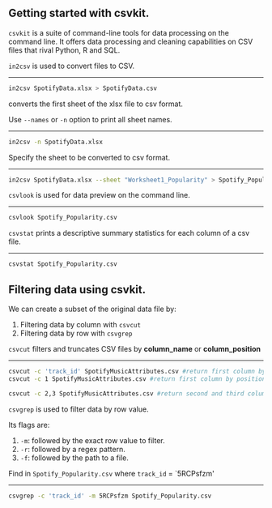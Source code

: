 ## Getting started with csvkit.
`csvkit` is a suite of command-line tools for data processing on the command line.
It offers data processing and cleaning capabilities on CSV files that rival Python, R and SQL.

`in2csv` is used to convert files to CSV.
***
```bash
in2csv SpotifyData.xlsx > SpotifyData.csv
```
converts the first sheet of the xlsx file to csv format.

Use `--names` or `-n` option to print all sheet names.
***
```bash
in2csv -n SpotifyData.xlsx
```

Specify the sheet to be converted to csv format.
***
```bash
in2csv SpotifyData.xlsx --sheet "Worksheet1_Popularity" > Spotify_Popularity.csv
```

`csvlook` is used for data preview on the command line.
***

```bash
csvlook Spotify_Popularity.csv
```

`csvstat` prints a descriptive summary statistics for each column of a csv file.
***

```bash
csvstat Spotify_Popularity.csv
```

## Filtering data using csvkit.
We can create a subset of the original data file by:
1. Filtering data by column with `csvcut`
2. Filtering data by row with `csvgrep`

`csvcut` filters and truncates CSV files by **column_name** or **column_position**
***

```bash
csvcut -c 'track_id' SpotifyMusicAttributes.csv #return first column by name.
csvcut -c 1 SpotifyMusicAttributes.csv #return first column by position.

csvcut -c 2,3 SpotifyMusicAttributes.csv #return second and third column by position.
```
`csvgrep` is used to filter data by row value.

Its flags are:
1. `-m`: followed by the exact row value to filter.
2. `-r`: followed by a regex pattern.
3. `-f`: followed by the path to a file.

Find in `Spotify_Popularity.csv` where `track_id` = `5RCPsfzm'
***

```bash
csvgrep -c 'track_id' -m 5RCPsfzm Spotify_Popularity.csv
```